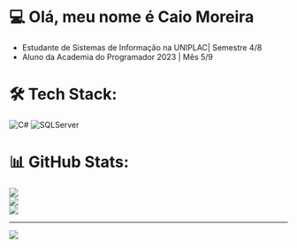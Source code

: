 # 💻 Olá, meu nome é Caio Moreira</h1>

- Estudante de Sistemas de Informação na UNIPLAC| Semestre 4/8
- Aluno da Academia do Programador 2023 | Mês  5/9
# 🛠 Tech Stack:
![C#](https://img.shields.io/badge/c%23-%23239120.svg?style=for-the-badge&logo=c-sharp&logoColor=white)
![SQLServer](https://img.shields.io/badge/Microsoft%20SQL%20Server-CC2927?style=for-the-badge&logo=microsoft%20sql%20server&logoColor=white)
# 📊 GitHub Stats:
![](https://github-readme-stats.vercel.app/api?username=caiomoreiradc&theme=synthwave&hide_border=false&include_all_commits=true&count_private=false)<br/>
![](https://github-readme-streak-stats.herokuapp.com/?user=caiomoreiradc&theme=synthwave&hide_border=false)<br/>
![](https://github-readme-stats.vercel.app/api/top-langs/?username=caiomoreiradc&theme=synthwave&hide_border=false&include_all_commits=true&count_private=false&layout=compact)

---
[![](https://visitcount.itsvg.in/api?id=caiomoreiradc&icon=0&color=0)](https://visitcount.itsvg.in)

